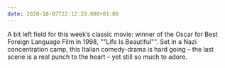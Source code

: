 ```yaml
---
date: 2020-10-07T22:12:33.000+01:00
---
```

A bit left field for this week’s classic movie: winner of the Oscar for Best Foreign Language Film in 1998, ""Life Is Beautiful"". Set in a Nazi concentration camp, this Italian comedy-drama is hard going – the last scene is a real punch to the heart – yet still so much to adore.
